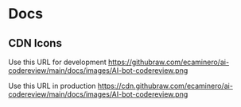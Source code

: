 # Docs

## CDN Icons
Use this URL for development
https://githubraw.com/ecaminero/ai-codereview/main/docs/images/AI-bot-codereview.png

Use this URL in production
https://cdn.githubraw.com/ecaminero/ai-codereview/main/docs/images/AI-bot-codereview.png